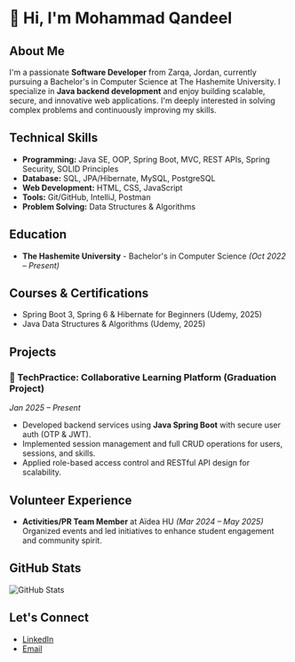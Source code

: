 # 👋 Hi, I'm Mohammad Qandeel

## About Me
I'm a passionate **Software Developer** from Zarqa, Jordan, currently pursuing a Bachelor's in Computer Science at The Hashemite University. I specialize in **Java backend development** and enjoy building scalable, secure, and innovative web applications. I'm deeply interested in solving complex problems and continuously improving my skills.

## Technical Skills
- **Programming:** Java SE, OOP, Spring Boot, MVC, REST APIs, Spring Security, SOLID Principles
- **Database:** SQL, JPA/Hibernate, MySQL, PostgreSQL
- **Web Development:** HTML, CSS, JavaScript
- **Tools:** Git/GitHub, IntelliJ, Postman
- **Problem Solving:** Data Structures & Algorithms

## Education
- **The Hashemite University** - Bachelor's in Computer Science *(Oct 2022 – Present)*

## Courses & Certifications
- Spring Boot 3, Spring 6 & Hibernate for Beginners (Udemy, 2025)
- Java Data Structures & Algorithms (Udemy, 2025)

## Projects

### 🚀 TechPractice: Collaborative Learning Platform (Graduation Project)
*Jan 2025 – Present*
- Developed backend services using **Java Spring Boot** with secure user auth (OTP & JWT).
- Implemented session management and full CRUD operations for users, sessions, and skills.
- Applied role-based access control and RESTful API design for scalability.

## Volunteer Experience
- **Activities/PR Team Member** at Aïdea HU *(Mar 2024 – May 2025)*  
  Organized events and led initiatives to enhance student engagement and community spirit.

## GitHub Stats
![GitHub Stats](https://github-readme-stats.vercel.app/api?username=mhmdaandeel&show_icons=true)

## Let's Connect
- [LinkedIn](https://www.linkedin.com/in/mohammad-aandeel-692438288)
- [Email](mailto:mohaqan2004@gmail.com)
